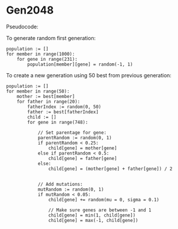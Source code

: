 Gen2048
==

Pseudocode:

To generate random first generation:

    population := []
    for member in range(1000):
    	for gene in range(231):
    		population[member][gene] = random(-1, 1)
    		
To create a new generation using 50 best from previous generation:

    population := []
    for member in range(50):
    	mother := best[member]
    	for father in range(20):
    		fatherIndex := random(0, 50)
    		father := best[fatherIndex]
    		child := []
    		for gene in range(748):
    		
    			// Set parentage for gene:
    			parentRandom := random(0, 1)
    			if parentRandom < 0.25:
    				child[gene] = mother[gene]
				else if parentRandom < 0.5:
    				child[gene] = father[gene]
				else:
					child[gene] = (mother[gene] + father[gene]) / 2
				
				
				// Add mutations:
				mutRandom := random(0, 1)
				if mutRandom < 0.05:
					child[gene] += random(mu = 0, sigma = 0.1)
					
					// Make sure genes are between -1 and 1
					child[gene] = min(1, child[gene])
					child[gene] = max(-1, child[gene])